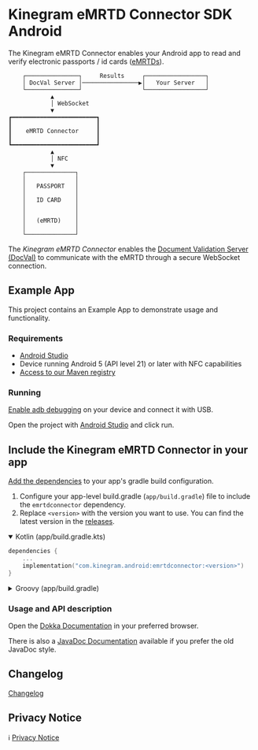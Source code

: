 # Kinegram eMRTD Connector SDK Android

The Kinegram eMRTD Connector enables your Android app to read and verify electronic passports / id
cards ([eMRTDs][emrtd]).

```
    ┌───────────────┐     Results     ┌─────────────────┐
    │ DocVal Server │────────────────▶│   Your Server   │
    └───────────────┘                 └─────────────────┘
            ▲
            │ WebSocket
            ▼
┏━━━━━━━━━━━━━━━━━━━━━━━━┓
┃                        ┃
┃    eMRTD Connector     ┃
┃                        ┃
┗━━━━━━━━━━━━━━━━━━━━━━━━┛
            ▲
            │ NFC
            ▼
    ┌──────────────┐
    │              │
    │   PASSPORT   │
    │              │
    │   ID CARD    │
    │              │
    │              │
    │   (eMRTD)    │
    │              │
    └──────────────┘
```

The *Kinegram eMRTD Connector* enables the [Document Validation Server (DocVal)][docval] to
communicate with the eMRTD through a secure WebSocket connection.

## Example App

This project contains an Example App to demonstrate usage and functionality.

### Requirements

* [Android Studio][android]
* Device running Android 5 (API level 21) or later with NFC capabilities
* [Access to our Maven registry][registry-credentials]

### Running

[Enable adb debugging][debugging] on your device and connect it with USB.

Open the project with [Android Studio][android] and click run.

## Include the Kinegram eMRTD Connector in your app

[Add the dependencies][add-dependencies] to your app's gradle build configuration.

1. Configure your app-level build.gradle (`app/build.gradle`) file to include the `emrtdconnector`
   dependency.
2. Replace `<version>` with the version you want to use. You can find the latest version in the
   [releases][emrtd-connector-releases].

<details open>
<summary>Kotlin (app/build.gradle.kts)</summary>

```kotlin
dependencies {
	...
	implementation("com.kinegram.android:emrtdconnector:<version>")
}
```

</details>

<details>

<summary>Groovy (app/build.gradle)</summary>

```groovy
dependencies {
	...
	implementation 'com.kinegram.android:emrtdconnector:<version>'
}
```

</details>

### Usage and API description

Open the [Dokka Documentation][documentation-dokka] in your preferred browser.

There is also a [JavaDoc Documentation][documentation-javadoc] available if you prefer the old
JavaDoc style.

## Changelog

[Changelog](CHANGELOG.md)

## Privacy Notice

ℹ️ [Privacy Notice][privacy-notice]

[emrtd]: https://kta.pages.kurzdigital.com/kta-kinegram-document-validation-service/Security%20Mechanisms
[docval]: https://kta.pages.kurzdigital.com/kta-kinegram-document-validation-service/
[android]: https://developer.android.com/studio
[registry-credentials]: https://kurzdigital.atlassian.net/wiki/spaces/KDS/pages/17829696/12.+KDS+Maven+Gradle+Setup+Amazon+S3+and+Gitlab+Registry
[debugging]: https://developer.android.com/tools/help/adb.html#Enabling
[emrtd-connector-releases]: https://github.com/OVD-Kinegram-AG/emrtd-connector-sdk-android/releases
[add-dependencies]: https://developer.android.com/build/dependencies
[documentation-dokka]: https://ovd-kinegram-ag.github.io/emrtd-connector-sdk-android/dokka
[documentation-javadoc]: https://ovd-kinegram-ag.github.io/emrtd-connector-sdk-android/javadoc
[privacy-notice]: https://kinegram.digital/privacy-notice/
